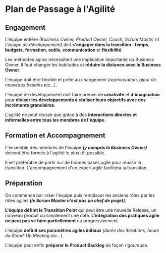 # Plan de Passage à l'Agilité

## Engagement

L'équipe entière _\(Business Owner, Product Owner, Coach, Scrum Master et l'équipe de développement\)_ doit **s'engager dans la transition** : **temps**, **budgets**, **formation**, **outils**, **communication** et **flexibilité**.

Les méthodes agiles nécessitent une implication importante du Business Owner. Il faut changer les habitudes et **réduire la distance avec le Business Owner**.

L'équipe doit être flexible et prête au changement _\(repriorisation, ajout de nouveaux besoins etc...\)_.

L'équipe de développement doit faire preuve de **créativité** et **d'imagination** pour **diviser les développements à réaliser leurs objectifs avec des incréments granulaires**.

L'agilité ne peut réussir que grâce à des **interactions directes et informelles entre tous les membres de l'équipe.**

## Formation et Accompagnement

L'ensemble des membres de l'équipe _**\(y compris le Business Owner\)**_ doivent être formés à l'agilité le plus tôt possible.

Il est préférable de partir sur de bonnes bases agile pour réussir la transition. L'accompagnement d'un expert agile facilitera la transition.

## Préparation

On commence par créer l'équipe puis remplacer les anciens rôles par les rôles agiles _**\(le Scrum Master n'est pas un chef de projet\)**_.

**L'équipe définit le Transition Point** qui peut être une nouvelle Release, un nouveau produit ou simplement une date. **L'intégration des pratiques agile ne peut pas se faire partiellement** ou progressivement.

L'équipe **définit ses paramètres agiles initiaux** _\(durée des itérations, heure du Stand-Up Meeting etc...\)_.

L'équipe peut enfin **préparer le Product Backlog** de façon rigoureuse.

